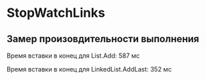 # StopWatchLinks

## Замер произовдительности выполнения 
Время вставки в конец для List<T>.Add: 587 мс

Время вставки в конец для LinkedList<T>.AddLast: 352 мс
